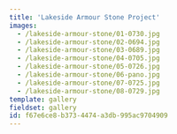 ```yaml
---
title: 'Lakeside Armour Stone Project'
images:
  - /lakeside-armour-stone/01-0730.jpg
  - /lakeside-armour-stone/02-0694.jpg
  - /lakeside-armour-stone/03-0689.jpg
  - /lakeside-armour-stone/04-0705.jpg
  - /lakeside-armour-stone/05-0726.jpg
  - /lakeside-armour-stone/06-pano.jpg
  - /lakeside-armour-stone/07-0725.jpg
  - /lakeside-armour-stone/08-0729.jpg
template: gallery
fieldset: gallery
id: f67e6ce8-b373-4474-a3db-995ac9704909
---
```

